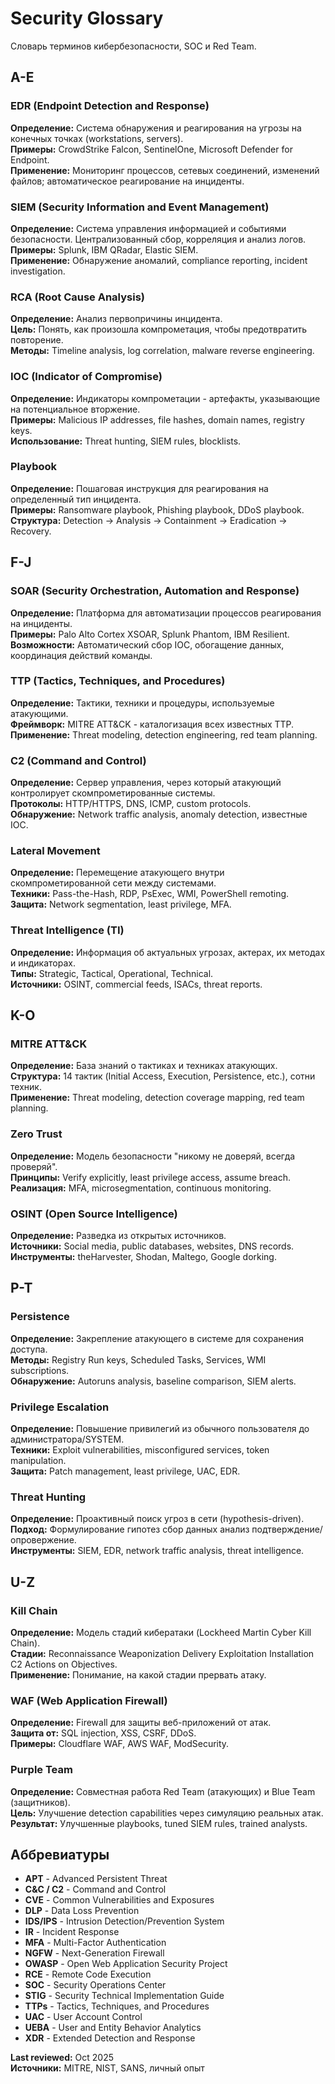 #  Security Glossary

Словарь терминов кибербезопасности, SOC и Red Team.


## A-E

### EDR (Endpoint Detection and Response)
**Определение:** Система обнаружения и реагирования на угрозы на конечных точках (workstations, servers).  
**Примеры:** CrowdStrike Falcon, SentinelOne, Microsoft Defender for Endpoint.  
**Применение:** Мониторинг процессов, сетевых соединений, изменений файлов; автоматическое реагирование на инциденты.

### SIEM (Security Information and Event Management)
**Определение:** Система управления информацией и событиями безопасности. Централизованный сбор, корреляция и анализ логов.  
**Примеры:** Splunk, IBM QRadar, Elastic SIEM.  
**Применение:** Обнаружение аномалий, compliance reporting, incident investigation.

### RCA (Root Cause Analysis)
**Определение:** Анализ первопричины инцидента.  
**Цель:** Понять, как произошла компрометация, чтобы предотвратить повторение.  
**Методы:** Timeline analysis, log correlation, malware reverse engineering.

### IOC (Indicator of Compromise)
**Определение:** Индикаторы компрометации - артефакты, указывающие на потенциальное вторжение.  
**Примеры:** Malicious IP addresses, file hashes, domain names, registry keys.  
**Использование:** Threat hunting, SIEM rules, blocklists.

### Playbook
**Определение:** Пошаговая инструкция для реагирования на определенный тип инцидента.  
**Примеры:** Ransomware playbook, Phishing playbook, DDoS playbook.  
**Структура:** Detection -> Analysis -> Containment -> Eradication -> Recovery.


## F-J

### SOAR (Security Orchestration, Automation and Response)
**Определение:** Платформа для автоматизации процессов реагирования на инциденты.  
**Примеры:** Palo Alto Cortex XSOAR, Splunk Phantom, IBM Resilient.  
**Возможности:** Автоматический сбор IOC, обогащение данных, координация действий команды.

### TTP (Tactics, Techniques, and Procedures)
**Определение:** Тактики, техники и процедуры, используемые атакующими.  
**Фреймворк:** MITRE ATT&CK - каталогизация всех известных TTP.  
**Применение:** Threat modeling, detection engineering, red team planning.

### C2 (Command and Control)
**Определение:** Сервер управления, через который атакующий контролирует скомпрометированные системы.  
**Протоколы:** HTTP/HTTPS, DNS, ICMP, custom protocols.  
**Обнаружение:** Network traffic analysis, anomaly detection, известные IOC.

### Lateral Movement
**Определение:** Перемещение атакующего внутри скомпрометированной сети между системами.  
**Техники:** Pass-the-Hash, RDP, PsExec, WMI, PowerShell remoting.  
**Защита:** Network segmentation, least privilege, MFA.

### Threat Intelligence (TI)
**Определение:** Информация об актуальных угрозах, актерах, их методах и индикаторах.  
**Типы:** Strategic, Tactical, Operational, Technical.  
**Источники:** OSINT, commercial feeds, ISACs, threat reports.


## K-O

### MITRE ATT&CK
**Определение:** База знаний о тактиках и техниках атакующих.  
**Структура:** 14 тактик (Initial Access, Execution, Persistence, etc.), сотни техник.  
**Применение:** Threat modeling, detection coverage mapping, red team planning.

### Zero Trust
**Определение:** Модель безопасности "никому не доверяй, всегда проверяй".  
**Принципы:** Verify explicitly, least privilege access, assume breach.  
**Реализация:** MFA, microsegmentation, continuous monitoring.

### OSINT (Open Source Intelligence)
**Определение:** Разведка из открытых источников.  
**Источники:** Social media, public databases, websites, DNS records.  
**Инструменты:** theHarvester, Shodan, Maltego, Google dorking.


## P-T

### Persistence
**Определение:** Закрепление атакующего в системе для сохранения доступа.  
**Методы:** Registry Run keys, Scheduled Tasks, Services, WMI subscriptions.  
**Обнаружение:** Autoruns analysis, baseline comparison, SIEM alerts.

### Privilege Escalation
**Определение:** Повышение привилегий из обычного пользователя до администратора/SYSTEM.  
**Техники:** Exploit vulnerabilities, misconfigured services, token manipulation.  
**Защита:** Patch management, least privilege, UAC, EDR.

### Threat Hunting
**Определение:** Проактивный поиск угроз в сети (hypothesis-driven).  
**Подход:** Формулирование гипотез  сбор данных  анализ  подтверждение/опровержение.  
**Инструменты:** SIEM, EDR, network traffic analysis, threat intelligence.


## U-Z

### Kill Chain
**Определение:** Модель стадий кибератаки (Lockheed Martin Cyber Kill Chain).  
**Стадии:** Reconnaissance  Weaponization  Delivery  Exploitation  Installation  C2  Actions on Objectives.  
**Применение:** Понимание, на какой стадии прервать атаку.

### WAF (Web Application Firewall)
**Определение:** Firewall для защиты веб-приложений от атак.  
**Защита от:** SQL injection, XSS, CSRF, DDoS.  
**Примеры:** Cloudflare WAF, AWS WAF, ModSecurity.

### Purple Team
**Определение:** Совместная работа Red Team (атакующих) и Blue Team (защитников).  
**Цель:** Улучшение detection capabilities через симуляцию реальных атак.  
**Результат:** Улучшенные playbooks, tuned SIEM rules, trained analysts.


## Аббревиатуры

- **APT** - Advanced Persistent Threat
- **C&C / C2** - Command and Control
- **CVE** - Common Vulnerabilities and Exposures
- **DLP** - Data Loss Prevention
- **IDS/IPS** - Intrusion Detection/Prevention System
- **IR** - Incident Response
- **MFA** - Multi-Factor Authentication
- **NGFW** - Next-Generation Firewall
- **OWASP** - Open Web Application Security Project
- **RCE** - Remote Code Execution
- **SOC** - Security Operations Center
- **STIG** - Security Technical Implementation Guide
- **TTPs** - Tactics, Techniques, and Procedures
- **UAC** - User Account Control
- **UEBA** - User and Entity Behavior Analytics
- **XDR** - Extended Detection and Response


**Last reviewed:** Oct 2025  
**Источники:** MITRE, NIST, SANS, личный опыт

